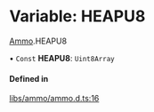 # Variable: HEAPU8

[Ammo](../modules/Ammo.md).HEAPU8

• `Const` **HEAPU8**: `Uint8Array`

#### Defined in

[libs/ammo/ammo.d.ts:16](https://github.com/Orillusion/orillusion/blob/main/src/libs/ammo/ammo.d.ts#L16)
